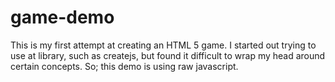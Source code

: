 # game-demo
This is my first attempt at creating an HTML 5 game. I started out trying to use
at library, such as createjs, but found it difficult to wrap my head around
certain concepts. So; this demo is using raw javascript.
